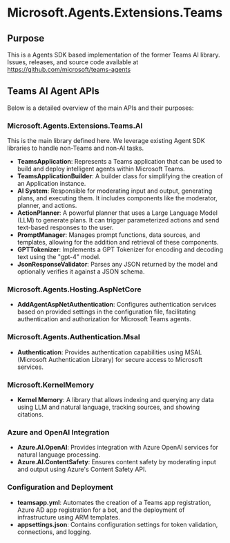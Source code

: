 # Microsoft.Agents.Extensions.Teams

## Purpose

This is a Agents SDK based implementation of the former Teams AI library.
Issues, releases, and source code available at https://github.com/microsoft/teams-agents

## Teams AI Agent APIs

Below is a detailed overview of the main APIs and their purposes:

### Microsoft.Agents.Extensions.Teams.AI
This is the main library defined here. We leverage existing Agent SDK libraries to handle non-Teams and non-AI tasks.

- **TeamsApplication**: Represents a Teams application that can be used to build and deploy intelligent agents within Microsoft Teams.
- **TeamsApplicationBuilder**: A builder class for simplifying the creation of an Application instance.
- **AI System**: Responsible for moderating input and output, generating plans, and executing them. It includes components like the moderator, planner, and actions.
- **ActionPlanner**: A powerful planner that uses a Large Language Model (LLM) to generate plans. It can trigger parameterized actions and send text-based responses to the user.
- **PromptManager**: Manages prompt functions, data sources, and templates, allowing for the addition and retrieval of these components.
- **GPTTokenizer**: Implements a GPT Tokenizer for encoding and decoding text using the "gpt-4" model.
- **JsonResponseValidator**: Parses any JSON returned by the model and optionally verifies it against a JSON schema.

### Microsoft.Agents.Hosting.AspNetCore

- **AddAgentAspNetAuthentication**: Configures authentication services based on provided settings in the configuration file, facilitating authentication and authorization for Microsoft Teams agents.

### Microsoft.Agents.Authentication.Msal

- **Authentication**: Provides authentication capabilities using MSAL (Microsoft Authentication Library) for secure access to Microsoft services.

### Microsoft.KernelMemory

- **Kernel Memory**: A library that allows indexing and querying any data using LLM and natural language, tracking sources, and showing citations.

### Azure and OpenAI Integration

- **Azure.AI.OpenAI**: Provides integration with Azure OpenAI services for natural language processing.
- **Azure.AI.ContentSafety**: Ensures content safety by moderating input and output using Azure's Content Safety API.

### Configuration and Deployment

- **teamsapp.yml**: Automates the creation of a Teams app registration, Azure AD app registration for a bot, and the deployment of infrastructure using ARM templates.
- **appsettings.json**: Contains configuration settings for token validation, connections, and logging.
